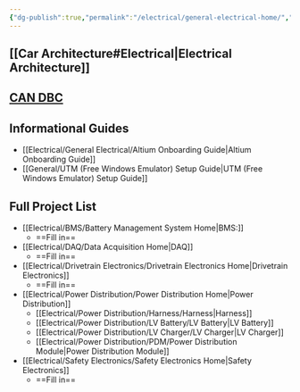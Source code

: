 ```yaml
---
{"dg-publish":true,"permalink":"/electrical/general-electrical-home/","pinned":true}
---
```


## [[Car Architecture#Electrical\|Electrical Architecture]]
## [CAN DBC](https://nfr-learn.ue.r.appspot.com/can)
## Informational Guides
- [[Electrical/General Electrical/Altium Onboarding Guide\|Altium Onboarding Guide]]
- [[General/UTM (Free Windows Emulator) Setup Guide\|UTM (Free Windows Emulator) Setup Guide]]
## Full Project List
- [[Electrical/BMS/Battery Management System Home\|BMS:]]
	- ==Fill in==
- [[Electrical/DAQ/Data Acquisition Home\|DAQ]]
	- ==Fill in==
- [[Electrical/Drivetrain Electronics/Drivetrain Electronics Home\|Drivetrain Electronics]]
	- ==Fill in==
- [[Electrical/Power Distribution/Power Distribution Home\|Power Distribution]]
	- [[Electrical/Power Distribution/Harness/Harness\|Harness]]
	- [[Electrical/Power Distribution/LV Battery/LV Battery\|LV Battery]]
	- [[Electrical/Power Distribution/LV Charger/LV Charger\|LV Charger]]
	- [[Electrical/Power Distribution/PDM/Power Distribution Module\|Power Distribution Module]]
- [[Electrical/Safety Electronics/Safety Electronics Home\|Safety Electronics]]
	- ==Fill in==